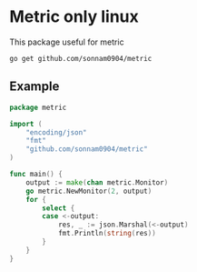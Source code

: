 # Metric only linux
This package useful for metric

`
go get github.com/sonnam0904/metric
`



## Example
```go
package metric

import (
	"encoding/json"
	"fmt"
	"github.com/sonnam0904/metric"
)

func main() {
	output := make(chan metric.Monitor)
	go metric.NewMonitor(2, output)
	for {
		select {
		case <-output:
			res, _ := json.Marshal(<-output)
			fmt.Println(string(res))
		}
	}
}

```
